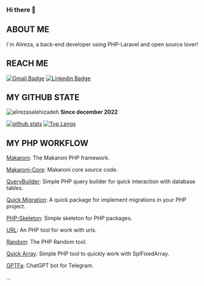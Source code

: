 ### Hi there 👋


##  ABOUT ME
<p>I`m Alireza, a back-end developer using PHP-Laravel and open source lover!</p>


## REACH ME

[![Gmail Badge](https://img.shields.io/badge/-alirezasalehizadehco@gmail.com-c14438?style=flat&logo=Gmail&logoColor=white&link=mailto:alirezasalehizadehco@gmail.com)](mailto:alirezasalehizadehco@gmail.com)
[![Linkedin Badge](https://img.shields.io/badge/-Alireza%20Salehizadeh-0072b1?style=flat&logo=Linkedin&logoColor=white&link=https://linkedin.com/in/alirezasalehizadeh/)](https://linkedin.com/in/alirezasalehizadeh/) 
</p>

## MY GITHUB STATE

<p align=left> <img src=https://komarev.com/ghpvc/?username=alirezasalehizadeh alt=alirezasalehizadeh /> <b>Since december 2022</b></p>

[![github stats](https://github-readme-stats.vercel.app/api?username=alirezasalehizadeh)](https://github.com/anuraghazra/github-readme-stats) 
[![Top Langs](https://github-readme-stats.vercel.app/api/top-langs/?username=alirezasalehizadeh&layout=compact)](https://github.com/alirezasalehizadeh/github-readme-stats)

## MY PHP WORKFLOW
[Makaroni](https://github.com/Makaroni-Framework/Makaroni): The Makaroni PHP framework.

[Makaroni-Core](https://github.com/Makaroni-Framework/Core): Makaroni core source code.

[QueryBuilder](https://github.com/alirezasalehizadeh/QueryBuilder): Simple PHP query builder for quick interaction with database tables.

[Quick Migration](https://github.com/alirezasalehizadeh/QuickMigration): A quick package for implement migrations in your PHP project.

[PHP-Skeleton](https://github.com/alirezasalehizadeh/php-skeleton): Simple skeleton for PHP packages.

[URL](https://github.com/alirezasalehizadeh/URL): An PHP tool for work with urls.

[Random](https://github.com/alirezasalehizadeh/Random): The PHP Random tool.

[Quick Array](https://github.com/alirezasalehizadeh/QuickArray): Simple PHP tool to quickly work with SplFixedArray.

[GPTFa](https://github.com/alirezasalehizadeh/gptfa): ChatGPT bot for Telegram.

...
